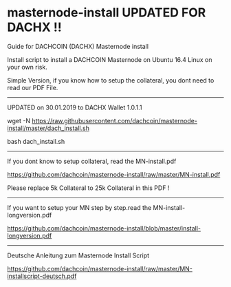 # masternode-install UPDATED FOR DACHX !!
Guide for DACHCOIN (DACHX) Masternode install

Install script to install a DACHCOIN Masternode on Ubuntu 16.4 Linux on your own risk.

Simple Version, if you know how to setup the collateral, you dont need to read our PDF File.

************************************************************************************************
UPDATED on 30.01.2019 to DACHX Wallet 1.0.1.1

wget -N https://raw.githubusercontent.com/dachcoin/masternode-install/master/dach_install.sh

bash dach_install.sh
************************************************************************************************

If you dont know to setup collateral, read the MN-install.pdf

https://github.com/dachcoin/masternode-install/raw/master/MN-install.pdf

Please replace 5k Collateral to 25k Collateral in this PDF !

************************************************************************************************

If you want to setup your MN step by step.read the MN-install-longversion.pdf

https://github.com/dachcoin/masternode-install/blob/master/install-longversion.pdf

************************************************************************************************
Deutsche Anleitung zum Masternode Install Script

https://github.com/dachcoin/masternode-install/raw/master/MN-installscript-deutsch.pdf

